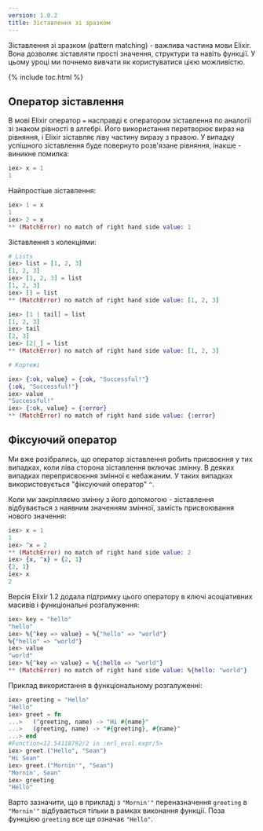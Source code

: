 ```yaml
---
version: 1.0.2
title: Зіставлення зі зразком
---
```


Зіставлення зі зразком (pattern matching) - важлива частина мови Elixir. Вона дозволяє зіставляти прості значення, структури та навіть функції. У цьому уроці ми почнемо вивчати як користуватися цією можливістю.

{% include toc.html %}

## Оператор зіставлення

В мові Elixir оператор `=` насправді є оператором зіставлення по аналогії зі знаком рівності в алгебрі. Його використання перетворює вираз на рівняння, і Elixir зіставляє ліву частину виразу з правою. У випадку успішного зіставлення буде повернуто розв'язане рівняння, інакше - виникне помилка:

```elixir
iex> x = 1
1
```

Найпростіше зіставлення:

```elixir
iex> 1 = x
1
iex> 2 = x
** (MatchError) no match of right hand side value: 1
```

Зіставлення з колекціями:

```elixir
# Lists
iex> list = [1, 2, 3]
[1, 2, 3]
iex> [1, 2, 3] = list
[1, 2, 3]
iex> [] = list
** (MatchError) no match of right hand side value: [1, 2, 3]

iex> [1 | tail] = list
[1, 2, 3]
iex> tail
[2, 3]
iex> [2|_] = list
** (MatchError) no match of right hand side value: [1, 2, 3]

# Кортежі

iex> {:ok, value} = {:ok, "Successful!"}
{:ok, "Successful!"}
iex> value
"Successful!"
iex> {:ok, value} = {:error}
** (MatchError) no match of right hand side value: {:error}
```

## Фіксуючий оператор

Ми вже розібрались, що оператор зіставлення робить присвоєння у тих випадках, коли ліва сторона зіставлення включає змінну. В деяких випадках переприсвоєння змінної є небажаним. У таких випадках використовується "фіксуючий оператор" `^`.

Коли ми закріпляємо змінну з його допомогою - зіставлення відбувається з наявним значенням змінної, замість присвоювання нового значення:

```elixir
iex> x = 1
1
iex> ^x = 2
** (MatchError) no match of right hand side value: 2
iex> {x, ^x} = {2, 1}
{2, 1}
iex> x
2
```

Версія Elixir 1.2 додала підтримку цього оператору в ключі асоціативних масивів і функціональні розгалуження:

```elixir
iex> key = "hello"
"hello"
iex> %{^key => value} = %{"hello" => "world"}
%{"hello" => "world"}
iex> value
"world"
iex> %{^key => value} = %{:hello => "world"}
** (MatchError) no match of right hand side value: %{hello: "world"}
```

Приклад використання в функціональному розгалуженні:

```elixir
iex> greeting = "Hello"
"Hello"
iex> greet = fn
...>   (^greeting, name) -> "Hi #{name}"
...>   (greeting, name) -> "#{greeting}, #{name}"
...> end
#Function<12.54118792/2 in :erl_eval.expr/5>
iex> greet.("Hello", "Sean")
"Hi Sean"
iex> greet.("Mornin'", "Sean")
"Mornin', Sean"
iex> greeting
"Hello"
```

Варто зазначити, що в прикладі з `"Mornin'"` переназначення `greeting` в `"Mornin'"` відбувається тільки в рамках виконання функції. Поза функцією `greeting` все ще означає `"Hello"`.
